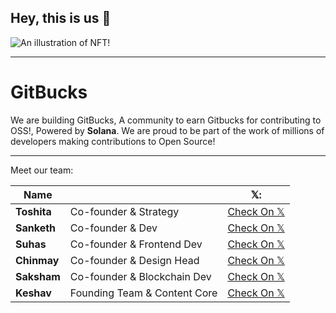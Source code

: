 ## Hey, this is us 👋

![An illustration of NFT!](https://user-images.githubusercontent.com/3369400/133268513-5bfe2f93-4402-42c9-a403-81c9e86934b6.jpeg)

<hr>

<h1>GitBucks</h1>
We are building GitBucks, A community to earn Gitbucks for contributing to OSS!, Powered by <b>Solana</b>. We are proud  to be part of the work of millions of developers making contributions to Open Source!

<hr>

Meet our team:

| Name              |                                                              | 𝕏:                                                           |
| ----------------- | ------------------------------------------------------------ | ------------------------------------------------------------ |
| **Toshita**       | Co-founder & Strategy                                        | [Check On 𝕏](https://twitter.com/toshitapandey)              |
| **Sanketh**       | Co-founder & Dev                                             | [Check On 𝕏](https://twitter.com/sankethchebbi)              |
| **Suhas**         | Co-founder & Frontend Dev                                    | [Check On 𝕏](https://twitter.com/suhasasumukh)               |
| **Chinmay**       | Co-founder & Design Head                                     | [Check On 𝕏](https://twitter.com/chinmay_x)                  |
| **Saksham**       | Co-founder & Blockchain Dev                                  | [Check On 𝕏](https://twitter.com/RxW_777)                    |
| **Keshav**        | Founding Team & Content Core                                 | [Check On 𝕏](https://twitter.com/K3shavGupta)                |
